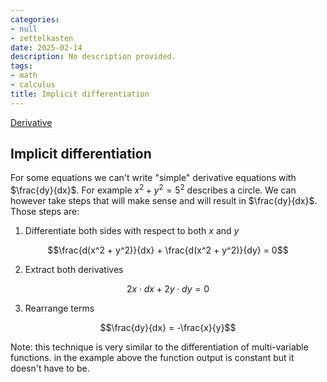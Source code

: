```yaml
---
categories:
- null
- zettelkasten
date: 2025-02-14
description: No description provided.
tags:
- math
- calculus
title: Implicit differentiation
---
```


[Derivative](Derivative.md)

## Implicit differentiation

For some equations we can't write "simple" derivative equations with $\frac{dy}{dx}$. For example $x^2 + y^2 = 5^2$ describes a circle. We can however take steps that will make sense and will result in $\frac{dy}{dx}$. Those steps are:

1. Differentiate both sides with respect to both $x$ and $y$

$$\frac{d(x^2 + y^2)}{dx} + \frac{d(x^2 + y^2)}{dy} = 0$$

2. Extract both derivatives

$$2x\cdot dx + 2y\cdot dy = 0$$

3. Rearrange terms

$$\frac{dy}{dx} = -\frac{x}{y}$$

Note: this technique is very similar to the differentiation of multi-variable functions. in the example above the function output is constant but it doesn't have to be.